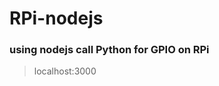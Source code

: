 # RPi-nodejs
### using nodejs call Python for GPIO on RPi
> localhost:3000

[MockupA]: img/model.png "Screenshot of Feature A mockup"

